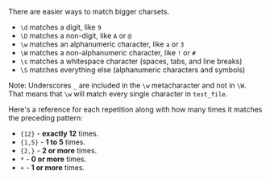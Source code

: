 There are easier ways to match bigger charsets.

- `\d` matches a digit, like `9`  
- `\D` matches a non-digit, like `A` or `@` 
- `\w` matches an alphanumeric character, like `a` or `3`  
- `\W` matches a non-alphanumeric character, like `!` or `#`  
- `\s` matches a whitespace character (spaces, tabs, and line breaks)  
- `\S` matches everything else (alphanumeric characters and symbols)

Note: Underscores `_` are included in the `\w` metacharacter and not in `\W`. That means that `\w` will match every single character in `test_file`.

Here's a reference for each repetition along with how many times it matches the preceding pattern:
- `{12}` - **exactly 12** times.  
- `{1,5}` - **1 to 5** times.  
- `{2,}` - **2 or more** times.  
- `*` - **0 or more** times.  
- `+` - **1 or more** times.